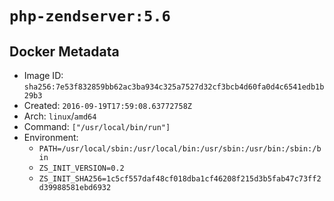 # `php-zendserver:5.6`

## Docker Metadata

- Image ID: `sha256:7e53f832859bb62ac3ba934c325a7527d32cf3bcb4d60fa0d4c6541edb1b29b3`
- Created: `2016-09-19T17:59:08.63772758Z`
- Arch: `linux`/`amd64`
- Command: `["/usr/local/bin/run"]`
- Environment:
  - `PATH=/usr/local/sbin:/usr/local/bin:/usr/sbin:/usr/bin:/sbin:/bin`
  - `ZS_INIT_VERSION=0.2`
  - `ZS_INIT_SHA256=1c5cf557daf48cf018dba1cf46208f215d3b5fab47c73ff2d39988581ebd6932`
